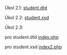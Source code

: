 Úkol 2.1: [student.dtd](https://github.com/MystiMiki/PIN/blob/main/cv2/student.dtd)

Úkol 2.2: [student.xsd](https://github.com/MystiMiki/PIN/blob/main/cv2/student.xsd)

Úkol 2.3: 

   pro student.dtd [index.php](https://github.com/MystiMiki/PIN/blob/main/cv2/index.php)

   pro student.xsd [index2.php](https://github.com/MystiMiki/PIN/blob/main/cv2/index2.php)
